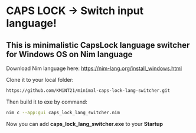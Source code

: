 # CAPS LOCK -> Switch input language!
## This is minimalistic CapsLock language switcher for Windows OS on Nim language

Download Nim language here: https://nim-lang.org/install_windows.html

Clone it to your local folder:
```sh
https://github.com/KMiNT21/minimal-caps-lock-lang-switcher.git
```

Then build it to exe by command:
```sh
nim c --app:gui caps_lock_lang_switcher.nim
```

Now you can add **caps_lock_lang_switcher.exe** to your **Startup**
